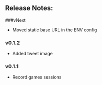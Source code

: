 ## Release Notes:

###vNext

- Moved static base URL in the ENV config

### v0.1.2

- Added tweet image

### v0.1.1

- Record games sessions
